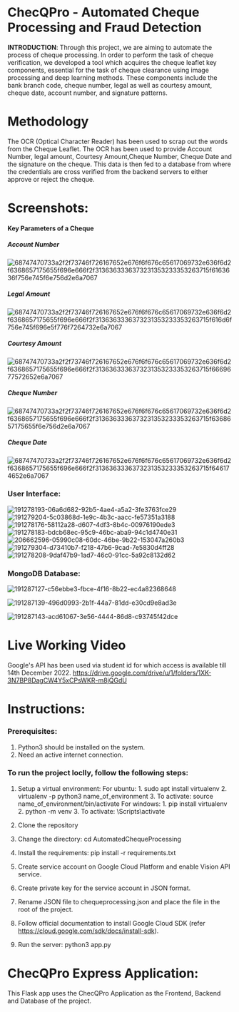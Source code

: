 # ChecQPro - Automated Cheque Processing and Fraud Detection

<b>INTRODUCTION</b>: Through this project, we are aiming to automate the process of cheque processing. In order to perform the task of cheque verification, we developed a tool which acquires the cheque leaflet key components, essential for the task of cheque clearance using image processing and deep learning methods. These components include the bank branch code, cheque number, legal as well as courtesy amount, cheque date, account number, and signature patterns.

# Methodology
The OCR (Optical Character Reader) has been used to scrap out the words from the Cheque Leaflet. The OCR has been used to provide Account Number, legal amount, Courtesy Amount,Cheque Number, Cheque Date and the signature on the cheque. This data is then fed to a database from where the credentials are cross verified from the backend servers to either approve or reject the cheque.

# Screenshots:

#### Key Parameters of a Cheque
##### Account Number
![68747470733a2f2f73746f726167652e676f6f676c65617069732e636f6d2f6368657175655f696e666f2f3136363336373231353233353263715f6163636f756e745f6e756d2e6a7067](https://user-images.githubusercontent.com/55848343/205454378-a9a4e183-0fb5-4c80-a92a-21544f0d6e3e.jpg)
##### Legal Amount
![68747470733a2f2f73746f726167652e676f6f676c65617069732e636f6d2f6368657175655f696e666f2f3136363336373231353233353263715f616d6f756e745f696e5f776f7264732e6a7067](https://user-images.githubusercontent.com/55848343/205454438-06982d7b-bd44-4d8d-9851-589bb7acba50.jpg)
##### Courtesy Amount
![68747470733a2f2f73746f726167652e676f6f676c65617069732e636f6d2f6368657175655f696e666f2f3136363336373231353233353263715f6669677572652e6a7067](https://user-images.githubusercontent.com/55848343/205454465-64785ec9-b494-4ac0-94cb-b034456214d8.jpg)
##### Cheque Number
![68747470733a2f2f73746f726167652e676f6f676c65617069732e636f6d2f6368657175655f696e666f2f3136363336373231353233353263715f6368657175655f6e756d2e6a7067](https://user-images.githubusercontent.com/55848343/205454492-2cb4cfc6-6178-4c44-bb80-dd4f5df40dfd.jpg)
##### Cheque Date
![68747470733a2f2f73746f726167652e676f6f676c65617069732e636f6d2f6368657175655f696e666f2f3136363336373231353233353263715f646174652e6a7067](https://user-images.githubusercontent.com/55848343/205454508-d317433e-dc3b-4eee-9e7a-669a5b147ffb.jpg)
### User Interface:
![191278193-06a6d682-92b5-4ae4-a5a2-3fe3763fce29](https://user-images.githubusercontent.com/55848343/205454728-840748b8-307e-450c-9710-b0ef0041416c.png)
![191279204-5c03868d-1e9c-4b3c-aacc-fe57351a3188](https://user-images.githubusercontent.com/55848343/205454732-76180664-44ef-4afb-b477-f5de834245a3.png)
![191278176-58112a28-d607-4df3-8b4c-00976190ede3](https://user-images.githubusercontent.com/55848343/205454734-8cd7255e-b123-425a-9a51-001e39507fd1.png)
![191278183-bdcb68ec-95c9-46bc-aba9-94c1d4740e31](https://user-images.githubusercontent.com/55848343/205454738-7809bffe-f9bc-4656-a5fa-ff46f716408f.png)
![206662596-05990c08-60dc-46be-9b22-153047a260b3](https://user-images.githubusercontent.com/55848343/206673873-f96cf5bf-8708-40ce-ba2b-132784e7e873.png)
![191279304-d73410b7-f218-47b6-9cad-7e5830d4ff28](https://user-images.githubusercontent.com/55848343/205454775-8d51ce34-a971-4ddf-8966-92865287a181.png)
![191278208-9daf47b9-1ad7-46c0-91cc-5a92c8132d62](https://user-images.githubusercontent.com/55848343/205454745-db251b28-1729-4002-b5d2-755ac2b8b6d1.png)

### MongoDB Database:
![191287127-c56ebbe3-fbce-4f16-8b22-ec4a82368648](https://user-images.githubusercontent.com/55848343/206674227-fe1bb903-9cbf-4f73-bee9-15142c695d02.jpg)

![191287139-496d0993-2b1f-44a7-81dd-e30cd9e8ad3e](https://user-images.githubusercontent.com/55848343/206674254-a9d11fa2-3a08-484b-b41b-849e2a94393e.jpg)

![191287143-acd61067-3e56-4444-86d8-c93745f42dce](https://user-images.githubusercontent.com/55848343/206674275-98d1ac26-4e63-4b4a-9fb2-29a0ce47ccbb.jpg)

# Live Working Video 
Google's API has been used via student id for which access is available till 14th December 2022.
https://drive.google.com/drive/u/1/folders/1XK-3N7BP8DagCW4Y5xCPsWKR-m8jQGdU

# Instructions:
### Prerequisites:
1. Python3 should be installed on the system.
2. Need an active internet connection.
### To run the project loclly, follow the following steps:

1. Setup a virtual environment:
    For ubuntu:
        1. sudo apt install virtualenv
        2. virtualenv -p python3 name_of_environment
        3. To activate: source name_of_environment/bin/activate
    For windows:
        1.	pip install virtualenv
        2.	python -m venv <path for creating virtualenv>
        3.	To activate: <virtualenv path>\Scripts\activate

2. Clone the repository
3. Change the directory: cd AutomatedChequeProcessing
4. Install the requirements: pip install -r requirements.txt
5. Create service account on Google Cloud Platform and enable Vision API service.
6. Create private key for the service account in JSON format.
7. Rename JSON file to chequeprocessing.json and place the file in the root of the project.
8. Follow official documentation to install Google Cloud SDK (refer https://cloud.google.com/sdk/docs/install-sdk).
9. Run the server: python3 app.py

# ChecQPro Express Application:
This Flask app uses the ChecQPro Application as the Frontend, Backend and Database of the project.
